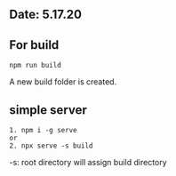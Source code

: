 ## Date: 5.17.20

## For build

```
npm run build
```

A new build folder is created.

## simple server

```
1. npm i -g serve
or
2. npx serve -s build
```

-s: root directory will assign build directory

